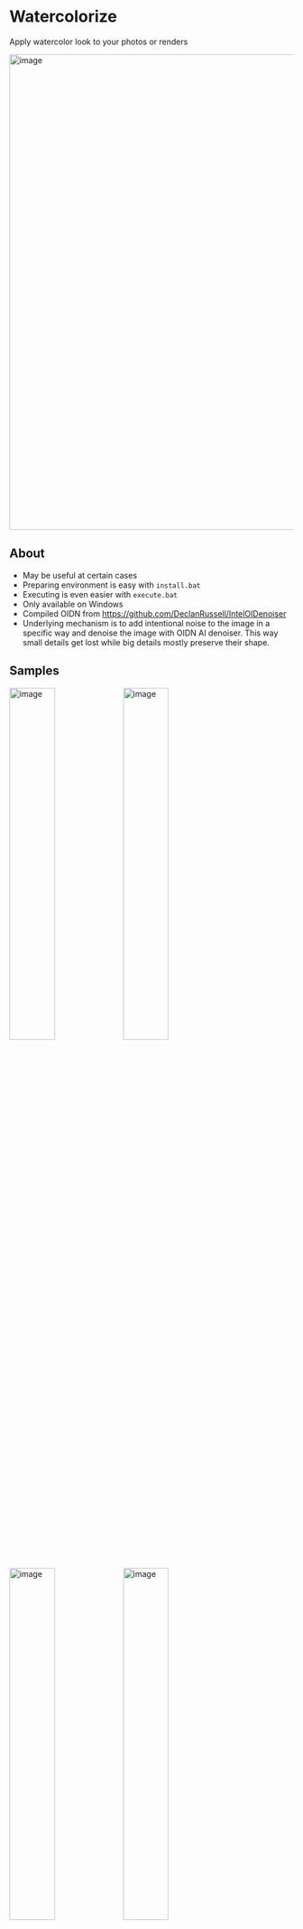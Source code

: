 # Watercolorize
Apply watercolor look to your photos or renders

<img width="843" alt="image" src="https://user-images.githubusercontent.com/66480156/144498707-d4511f7e-659f-4c70-87be-3529a50bd262.png">

## About
* May be useful at certain cases
* Preparing environment is easy with `install.bat`
* Executing is even easier with `execute.bat`
* Only available on Windows
* Compiled OIDN from https://github.com/DeclanRussell/IntelOIDenoiser
* Underlying mechanism is to add intentional noise to the image in a specific way and denoise the image with OIDN AI denoiser. This way small details get lost while big details mostly preserve their shape.
## Samples

<img width="40%" alt="image" src="https://user-images.githubusercontent.com/66480156/144493200-2bd37efe-29d7-4c58-9040-2d90fde2aedb.jpg"><img width="40%" alt="image" src="https://user-images.githubusercontent.com/66480156/144498552-0825892d-f55e-471d-b048-1c6c7965c8de.jpg">
<img width="40%" alt="image" src="https://user-images.githubusercontent.com/66480156/144493205-63957d62-3505-4e17-9c9a-50ff0fda6b02.jpg"><img width="40%" alt="image" src="https://user-images.githubusercontent.com/66480156/144498559-f6486286-3a94-47b4-80de-f4f897ae6813.jpg">
<img width="40%" alt="image" src="https://user-images.githubusercontent.com/66480156/144493211-66b4a877-d0b6-4708-b33e-10ccedfec88d.jpg"><img width="40%" alt="image" src="https://user-images.githubusercontent.com/66480156/144498562-97fc856f-b49c-49e4-acc0-2247e2413920.jpg">
<img width="40%" alt="image" src="https://user-images.githubusercontent.com/66480156/144493217-58fb938b-c900-4a6b-87c9-e79143e72e9d.jpg"><img width="40%" alt="image" src="https://user-images.githubusercontent.com/66480156/144498563-bd0eae80-4c9e-40d8-b715-8b83caa52629.jpg">

